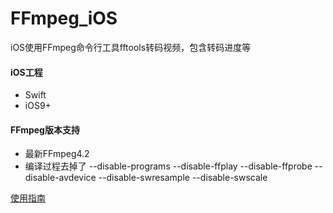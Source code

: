# FFmpeg_iOS
iOS使用FFmpeg命令行工具fftools转码视频，包含转码进度等

#### iOS工程
- Swift
- iOS9+

#### FFmpeg版本支持
- 最新FFmpeg4.2
- 编译过程去掉了 --disable-programs  --disable-ffplay  --disable-ffprobe  --disable-avdevice --disable-swresample --disable-swscale


[使用指南](https://www.jianshu.com/p/872369a0037b)
